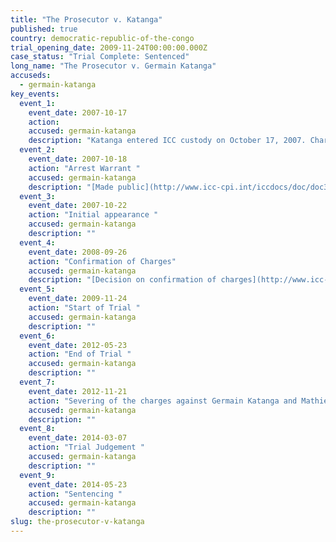 ```yaml
---
title: "The Prosecutor v. Katanga"
published: true
country: democratic-republic-of-the-congo
trial_opening_date: 2009-11-24T00:00:00.000Z
case_status: "Trial Complete: Sentenced"
long_name: "The Prosecutor v. Germain Katanga"
accuseds:
  - germain-katanga
key_events:
  event_1:
    event_date: 2007-10-17
    action:
    accused: germain-katanga
    description: "Katanga entered ICC custody on October 17, 2007. Charges were confirmed against him on September 26, 2008. He was sentenced, on May 23, 2014, to 12 years in prison from which his time in custody was deducted."
  event_2:
    event_date: 2007-10-18
    action: "Arrest Warrant "
    accused: germain-katanga
    description: "[Made public](http://www.icc-cpi.int/iccdocs/doc/doc349648.PDF)"
  event_3:
    event_date: 2007-10-22
    action: "Initial appearance "
    accused: germain-katanga
    description: ""
  event_4:
    event_date: 2008-09-26
    action: "Confirmation of Charges"
    accused: germain-katanga
    description: "[Decision on confirmation of charges](http://www.icc-cpi.int/iccdocs/doc/doc571253.pdf)"
  event_5:
    event_date: 2009-11-24
    action: "Start of Trial "
    accused: germain-katanga
    description: ""
  event_6:
    event_date: 2012-05-23
    action: "End of Trial "
    accused: germain-katanga
    description: ""
  event_7:
    event_date: 2012-11-21
    action: "Severing of the charges against Germain Katanga and Mathieu Ngudjolo Chui"
    accused: germain-katanga
    description: ""
  event_8:
    event_date: 2014-03-07
    action: "Trial Judgement "
    accused: germain-katanga
    description: ""
  event_9:
    event_date: 2014-05-23
    action: "Sentencing "
    accused: germain-katanga
    description: ""
slug: the-prosecutor-v-katanga
---
```

